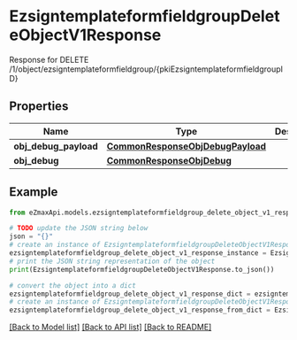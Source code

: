 # EzsigntemplateformfieldgroupDeleteObjectV1Response

Response for DELETE /1/object/ezsigntemplateformfieldgroup/{pkiEzsigntemplateformfieldgroupID}

## Properties

Name | Type | Description | Notes
------------ | ------------- | ------------- | -------------
**obj_debug_payload** | [**CommonResponseObjDebugPayload**](CommonResponseObjDebugPayload.md) |  | 
**obj_debug** | [**CommonResponseObjDebug**](CommonResponseObjDebug.md) |  | [optional] 

## Example

```python
from eZmaxApi.models.ezsigntemplateformfieldgroup_delete_object_v1_response import EzsigntemplateformfieldgroupDeleteObjectV1Response

# TODO update the JSON string below
json = "{}"
# create an instance of EzsigntemplateformfieldgroupDeleteObjectV1Response from a JSON string
ezsigntemplateformfieldgroup_delete_object_v1_response_instance = EzsigntemplateformfieldgroupDeleteObjectV1Response.from_json(json)
# print the JSON string representation of the object
print(EzsigntemplateformfieldgroupDeleteObjectV1Response.to_json())

# convert the object into a dict
ezsigntemplateformfieldgroup_delete_object_v1_response_dict = ezsigntemplateformfieldgroup_delete_object_v1_response_instance.to_dict()
# create an instance of EzsigntemplateformfieldgroupDeleteObjectV1Response from a dict
ezsigntemplateformfieldgroup_delete_object_v1_response_from_dict = EzsigntemplateformfieldgroupDeleteObjectV1Response.from_dict(ezsigntemplateformfieldgroup_delete_object_v1_response_dict)
```
[[Back to Model list]](../README.md#documentation-for-models) [[Back to API list]](../README.md#documentation-for-api-endpoints) [[Back to README]](../README.md)


